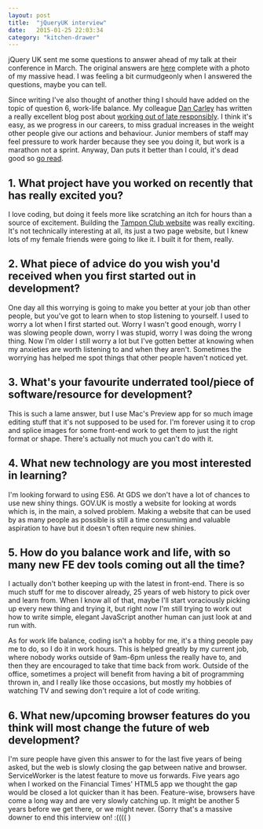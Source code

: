 ```yaml
---
layout: post
title:  "jQueryUK interview"
date:   2015-01-25 22:03:34
category: "kitchen-drawer"
---
```

jQuery UK sent me some questions to answer ahead of my talk at their conference in March. The original answers are [here](http://jqueryuk.com/2015/blog/2015-01-12-speaker-interview-alice-bartlett) complete with a photo of my massive head. I was feeling a bit curmudgeonly when I answered the questions, maybe you can tell.

Since writing I've also thought of another thing I should have added on the topic of question 6, work-life balance. My colleague [Dan Carley](https://twitter.com/dancarley) has written a really excellent blog post about [working out of late responsibly](http://dan.carley.co/blog/2014/05/21/working-late-responsibly/). I think it's easy, as we progress in our careers, to miss gradual increases in the weight other people give our actions and behaviour. Junior members of staff may feel pressure to work harder because they see you doing it, but work is a marathon not a sprint. Anyway, Dan puts it better than I could, it's dead good so [go read](http://dan.carley.co/blog/2014/05/21/working-late-responsibly/).

## 1. What project have you worked on recently that has really excited you?

I love coding, but doing it feels more like scratching an itch for hours than a source of excitement. Building the [Tampon Club website](http://tampon.club) was really exciting. It's not technically interesting at all, its just a two page website, but I knew lots of my female friends were going to like it. I built it for them, really.

## 2. What piece of advice do you wish you'd received when you first started out in development?

One day all this worrying is going to make you better at your job than other people, but you've got to learn when to stop listening to yourself. I used to worry a lot when I first started out. Worry I wasn't good enough, worry I was slowing people down, worry I was stupid, worry I was doing the wrong thing. Now I'm older I still worry a lot but I've gotten better at knowing when my anxieties are worth listening to and when they aren't. Sometimes the worrying has helped me spot things that other people haven't noticed yet.

## 3. What's your favourite underrated tool/piece of software/resource for development?

This is such a lame answer, but I use Mac's Preview app for so much image editing stuff that it's not supposed to be used for. I'm forever using it to crop and splice images for some front-end work to get them to just the right format or shape. There's actually not much you can't do with it.

## 4. What new technology are you most interested in learning?

I'm looking forward to using ES6. At GDS we don't have a lot of chances to use new shiny things. GOV.UK is mostly a website for looking at words which is, in the main, a solved problem. Making a website that can be used by as many people as possible is still a time consuming and valuable aspiration to have but it doesn't often require new shinies.

## 5. How do you balance work and life, with so many new FE dev tools coming out all the time?

I actually don't bother keeping up with the latest in front-end. There is so much stuff for me to discover already, 25 years of web history to pick over and learn from. When I know all of that, maybe I'll start voraciously picking up every new thing and trying it, but right now I'm still trying to work out how to write simple, elegant JavaScript another human can just look at and run with.

As for work life balance, coding isn't a hobby for me, it's a thing people pay me to do, so I do it in work hours. This is helped greatly by my current job, where nobody works outside of 9am-6pm unless the really have to, and then they are encouraged to take that time back from work. Outside of the office, sometimes a project will benefit from having a bit of programming thrown in, and I really like those occasions, but mostly my hobbies of watching TV and sewing don't require a lot of code writing.

## 6. What new/upcoming browser features do you think will most change the future of web development?

I'm sure people have given this answer to for the last five years of being asked, but the web is slowly closing the gap between native and browser. ServiceWorker is the latest feature to move us forwards. Five years ago when I worked on the Financial Times' HTML5 app we thought the gap would be closed a lot quicker than it has been. Feature-wise, browsers have come a long way and are very slowly catching up. It might be another 5 years before we get there, or we might never. (Sorry that's a massive downer to end this interview on! :(((( )
